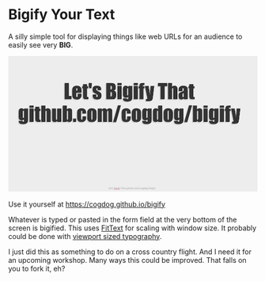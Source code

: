 # Bigify Your Text

A silly simple tool for displaying things like web URLs for an audience to easily see very **BIG**.

![](images/bigify.jpg "Bigify Example")

Use it yourself at https://cogdog.github.io/bigify

Whatever is typed or pasted in the form field at the very bottom of the screen is bigified. This uses [FitText](http://fittextjs.com/) for scaling with window size. It probably could be done with [viewport sized typography](https://css-tricks.com/viewport-sized-typography/).

I just did this as something to do on a cross country flight. And I need it for an upcoming workshop. Many ways this could be improved. That falls on you to fork it, eh?
